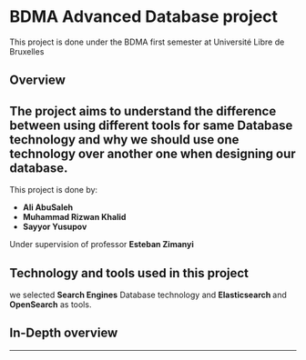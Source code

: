 # BDMA Advanced Database project
This project is done under the BDMA first semester at Université Libre de Bruxelles

## Overview

The project aims to understand the difference between using 
different tools for same Database technology and why we
should use one technology over another one 
when designing our database.
---
This project is done by: <br />
* <b>Ali AbuSaleh
* Muhammad Rizwan Khalid 
* Sayyor Yusupov</b> <br/>

 Under supervision of professor <b>Esteban Zimanyi</b>


## Technology and tools used in this project
we selected <b>Search Engines</b> 
Database technology and <b> Elasticsearch </b> and <b>OpenSearch</b>
as tools.

## In-Depth overview

---

